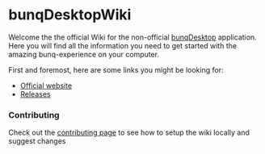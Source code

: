 # bunqDesktopWiki

Welcome the the official Wiki for the non-official [bunqDesktop](https://github.com/bunqCommunity/bunqDesktop) application.
Here you will find all the information you need to get started with the amazing bunq-experience on your computer.

First and foremost, here are some links you might be looking for:

 - [Official website](https://bunqdesk.top)
 - [Releases](https://github.com/bunqCommunity/bunqDesktop/releases/latest)

### Contributing
Check out the [contributing page](https://github.com/bunqCommunity/bunqDesktopWiki/blob/master/CONTRIBUTING.md) to see how to setup the wiki locally and suggest changes

